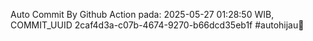 Auto Commit By Github Action pada: 2025-05-27 01:28:50 WIB, COMMIT_UUID 2caf4d3a-c07b-4674-9270-b66dcd35eb1f #autohijau🗿
